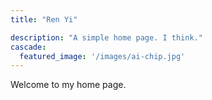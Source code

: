 ```yaml
---
title: "Ren Yi"

description: "A simple home page. I think."
cascade:
  featured_image: '/images/ai-chip.jpg'
---
```

Welcome to my home page.
